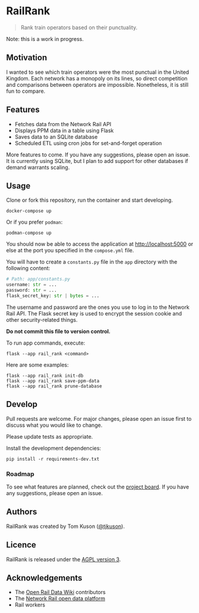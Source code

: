 # RailRank

> Rank train operators based on their punctuality.

Note: this is a work in progress.

## Motivation

I wanted to see which train operators were the most punctual in the United Kingdom. Each network has a monopoly on its lines, so direct competition and comparisons between operators are impossible. Nonetheless, it is still fun to compare.

## Features

- Fetches data from the Network Rail API
- Displays PPM data in a table using Flask
- Saves data to an SQLite database
- Scheduled ETL using cron jobs for set-and-forget operation

More features to come. If you have any suggestions, please open an issue. It is currently using SQLite, but I plan to add support for other databases if demand warrants scaling.

## Usage

Clone or fork this repository, run the container and start developing.

    docker-compose up

Or if you prefer `podman`:

    podman-compose up

You should now be able to access the application at [http://localhost:5000](http://localhost:5000) or else at the port you specified in the `compose.yml` file.

You will have to create a `constants.py` file in the `app` directory with the following content:

```python
# Path: app/constants.py
username: str = ...
password: str = ...
flask_secret_key: str | bytes = ...
```

The username and password are the ones you use to log in to the Network Rail API. The Flask secret key is used to encrypt the session cookie and other security-related things.

**Do not commit this file to version control.**

To run app commands, execute:

    flask --app rail_rank <command>

Here are some examples:

    flask --app rail_rank init-db
    flask --app rail_rank save-ppm-data
    flask --app rail_rank prune-database

## Develop

Pull requests are welcome. For major changes, please open an issue first to discuss what you would like to change.

Please update tests as appropriate.

Install the development dependencies:

    pip install -r requirements-dev.txt

### Roadmap

To see what features are planned, check out the [project board](https://github.com/users/tjkuson/projects/5). If you have any suggestions, please open an issue.

## Authors

RailRank was created by Tom Kuson ([@tjkuson](https://github.com/tjkuson)).

## Licence

RailRank is released under the [AGPL version 3](LICENCE).

## Acknowledgements

- The [Open Rail Data Wiki](https://wiki.openraildata.com/) contributors
- The [Network Rail open data platform](https://publicdatafeeds.networkrail.co.uk/)
- Rail workers
